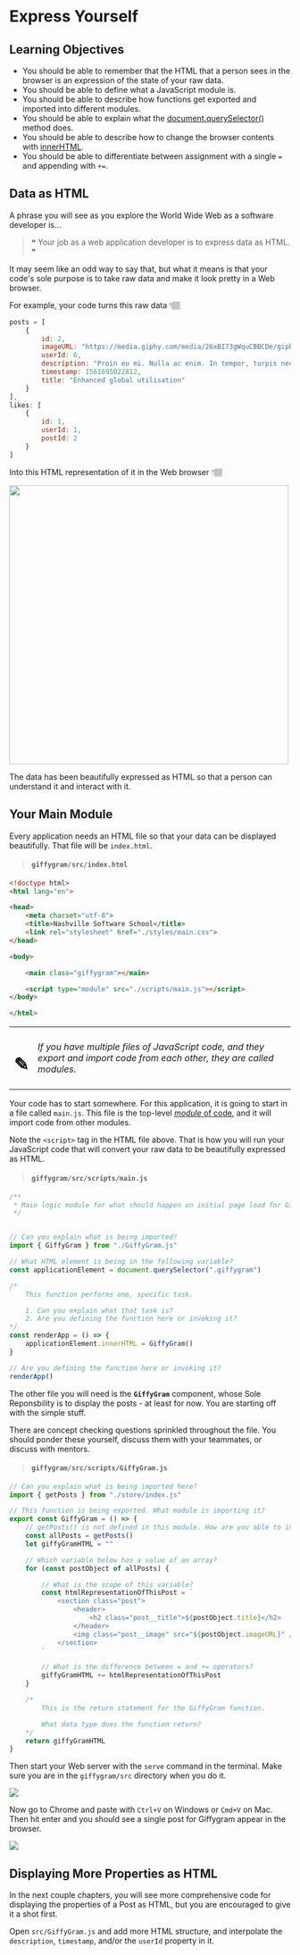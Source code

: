 # Express Yourself

## Learning Objectives

* You should be able to remember that the HTML that a person sees in the browser is an expression of the state of your raw data.
* You should be able to define what a JavaScript module is.
* You should be able to describe how functions get exported and imported into different modules.
* You should be able to explain what the [document.querySelector()](https://www.youtube.com/watch?v=3oOKAJTD2F8) method does.
* You should be able to describe how to change the browser contents with [innerHTML](https://www.youtube.com/watch?v=1UsllDMhvN4).
* You should be able to differentiate between assignment with a single `=` and appending with `+=`.

## Data as HTML

A phrase you will see as you explore the World Wide Web as a software developer is...

> &#x275d; Your job as a web application developer is to express data as HTML. &#x275e;

It may seem like an odd way to say that, but what it means is that your code's sole purpose is to take raw data and make it look pretty in a Web browser.

For example, your code turns this raw data 👇🏽

```js
posts = [
    {
        id: 2,
        imageURL: "https://media.giphy.com/media/26xBI73gWquCBBCDe/giphy.gif",
        userId: 6,
        description: "Proin eu mi. Nulla ac enim. In tempor, turpis nec euismod scelerisque, quam turpis adipiscing lorem, vitae mattis nibh ligula nec sem.\n\nDuis aliquam convallis nunc. Proin at turpis a pede posuere nonummy. Integer non velit.",
        timestamp: 1561695022812,
        title: "Enhanced global utilisation"
    }
],
likes: [
    {
        id: 1,
        userId: 1,
        postId: 2
    }
]
```

Into this HTML representation of it in the Web browser 👇🏽

<img src="https://github.com/nashville-software-school/client-side-mastery/raw/master/book-3-giffygram/chapters/images/data-as-html.png" height="500" />


The data has been beautifully expressed as HTML so that a person can understand it and interact with it.

## Your Main Module


Every application needs an HTML file so that your data can be displayed beautifully. That file will be `index.html`.

> #### `giffygram/src/index.html`

```html
<!doctype html>
<html lang="en">

<head>
    <meta charset="utf-8">
    <title>Nashville Software School</title>
    <link rel="stylesheet" href="./styles/main.css">
</head>

<body>

    <main class="giffygram"></main>

    <script type="module" src="./scripts/main.js"></script>
</body>

</html>
```

| | |
|:---:|:---|
| <h1>&#x270e;</h1> |  _If you have multiple files of JavaScript code, and they export and import code from each other, they are called modules._ |

Your code has to start somewhere. For this application, it is going to start in a file called `main.js`. This file is the top-level [_module_ of code](https://javascript.info/modules-intro#what-is-a-module), and it will import code from other modules.


Note the `<script>` tag in the HTML file above. That is how you will run your JavaScript code that will convert your raw data to be beautifully expressed as HTML.

> #### `giffygram/src/scripts/main.js`

```js
/**
 * Main logic module for what should happen on initial page load for Giffygram
 */


// Can you explain what is being imported?
import { GiffyGram } from "./GiffyGram.js"

// What HTML element is being in the following variable?
const applicationElement = document.querySelector(".giffygram")

/*
    This function performs one, specific task.

    1. Can you explain what that task is?
    2. Are you defining the function here or invoking it?
*/
const renderApp = () => {
    applicationElement.innerHTML = GiffyGram()
}

// Are you defining the function here or invoking it?
renderApp()
```

The other file you will need is the **`GiffyGram`** component, whose Sole Reponsbility is to display the posts - at least for now. You are starting off with the simple stuff.

There are concept checking questions sprinkled throughout the file. You should ponder these yourself, discuss them with your teammates, or discuss with mentors.

> #### `giffygram/src/scripts/GiffyGram.js`

```js
// Can you explain what is being imported here?
import { getPosts } from "./store/index.js"

// This function is being exported. What module is importing it?
export const GiffyGram = () => {
    // getPosts() is not defined in this module. How are you able to invoke it?
    const allPosts = getPosts()
    let giffyGramHTML = ""

    // Which variable below has a value of an array?
    for (const postObject of allPosts) {

        // What is the scope of this variable?
        const htmlRepresentationOfThisPost = `
            <section class="post">
                <header>
                    <h2 class="post__title">${postObject.title}</h2>
                </header>
                <img class="post__image" src="${postObject.imageURL}" />
            </section>
        `

        // What is the difference between = and += operators?
        giffyGramHTML += htmlRepresentationOfThisPost
    }

    /*
        This is the return statement for the GiffyGram function.

        What data type does the function return?
    */
    return giffyGramHTML
}
```

Then start your Web server with the `serve` command in the terminal. Make sure you are in the `giffygram/src` directory when you do it.

![](./images/starting-serve.gif)

Now go to Chrome and paste with `Ctrl+V` on Windows or `Cmd+V` on Mac. Then hit enter and you should see a single post for Giffygram appear in the browser.


![](./images/first-giffygram-post.gif)

## Displaying More Properties as HTML

In the next couple chapters, you will see more comprehensive code for displaying the properties of a Post as HTML, but you are encouraged to give it a shot first.

Open `src/GiffyGram.js` and add more HTML structure, and interpolate the `description`, `timestamp`, and/or the `userId` property in it.